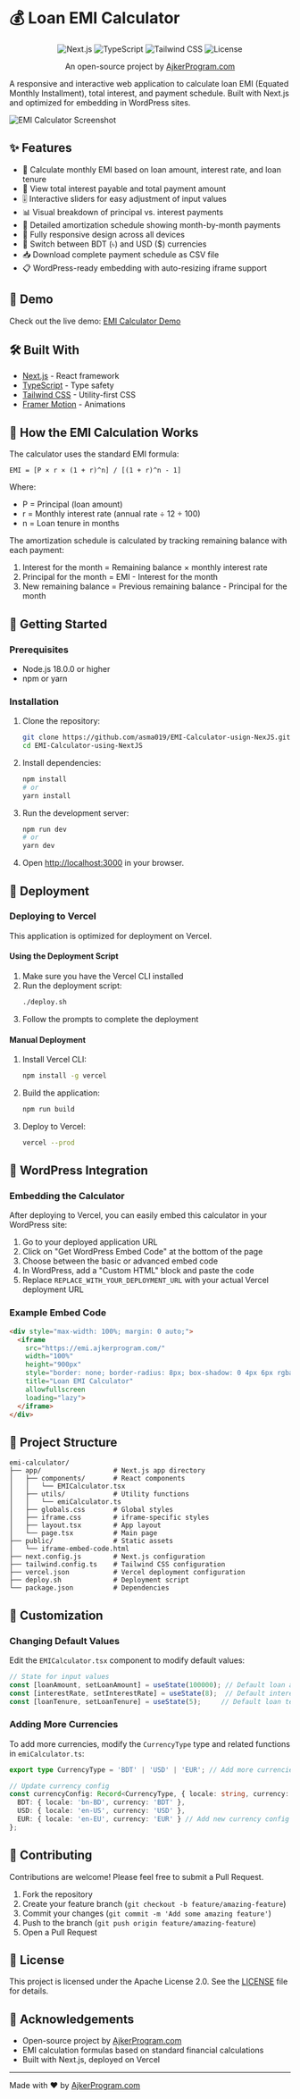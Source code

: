 # 💰 Loan EMI Calculator

<p align="center">
  <img src="https://img.shields.io/badge/NextJS-15.3.1-black?style=for-the-badge&logo=next.js" alt="Next.js" />
  <img src="https://img.shields.io/badge/TypeScript-5-blue?style=for-the-badge&logo=typescript" alt="TypeScript" />
  <img src="https://img.shields.io/badge/Tailwind-4-blue?style=for-the-badge&logo=tailwindcss" alt="Tailwind CSS" />
  <img src="https://img.shields.io/badge/License-Apache--2.0-green?style=for-the-badge" alt="License" />
</p>

<p align="center">
  An open-source project by <a href="https://ajkerprogram.com" target="_blank">AjkerProgram.com</a>
</p>

A responsive and interactive web application to calculate loan EMI (Equated Monthly Installment), total interest, and payment schedule. Built with Next.js and optimized for embedding in WordPress sites.

![EMI Calculator Screenshot](https://ajkerprogram.com/wp-content/uploads/2025/05/screenshort.png)

## ✨ Features

- 🧮 Calculate monthly EMI based on loan amount, interest rate, and loan tenure
- 💸 View total interest payable and total payment amount
- 🎚️ Interactive sliders for easy adjustment of input values 
- 📊 Visual breakdown of principal vs. interest payments
- 📑 Detailed amortization schedule showing month-by-month payments
- 📱 Fully responsive design across all devices
- 🔄 Switch between BDT (৳) and USD ($) currencies
- 📥 Download complete payment schedule as CSV file
- 📋 WordPress-ready embedding with auto-resizing iframe support

## 🚀 Demo

Check out the live demo: [EMI Calculator Demo](https://emi.ajkerprogram.com/)

## 🛠️ Built With

- [Next.js](https://nextjs.org/) - React framework
- [TypeScript](https://www.typescriptlang.org/) - Type safety
- [Tailwind CSS](https://tailwindcss.com/) - Utility-first CSS
- [Framer Motion](https://www.framer.com/motion/) - Animations

## 🧮 How the EMI Calculation Works

The calculator uses the standard EMI formula:

```
EMI = [P × r × (1 + r)^n] / [(1 + r)^n - 1]
```

Where:
- P = Principal (loan amount)
- r = Monthly interest rate (annual rate ÷ 12 ÷ 100)
- n = Loan tenure in months

The amortization schedule is calculated by tracking remaining balance with each payment:
1. Interest for the month = Remaining balance × monthly interest rate
2. Principal for the month = EMI - Interest for the month
3. New remaining balance = Previous remaining balance - Principal for the month

## 🏁 Getting Started

### Prerequisites

- Node.js 18.0.0 or higher
- npm or yarn

### Installation

1. Clone the repository:
   ```bash
   git clone https://github.com/asma019/EMI-Calculator-usign-NexJS.git
   cd EMI-Calculator-using-NextJS
   ```

2. Install dependencies:
   ```bash
   npm install
   # or
   yarn install
   ```

3. Run the development server:
   ```bash
   npm run dev
   # or
   yarn dev
   ```

4. Open [http://localhost:3000](http://localhost:3000) in your browser.

## 🚀 Deployment

### Deploying to Vercel

This application is optimized for deployment on Vercel.

#### Using the Deployment Script

1. Make sure you have the Vercel CLI installed
2. Run the deployment script:
   ```bash
   ./deploy.sh
   ```
3. Follow the prompts to complete the deployment

#### Manual Deployment

1. Install Vercel CLI:
   ```bash
   npm install -g vercel
   ```

2. Build the application:
   ```bash
   npm run build
   ```

3. Deploy to Vercel:
   ```bash
   vercel --prod
   ```

## 🔌 WordPress Integration

### Embedding the Calculator

After deploying to Vercel, you can easily embed this calculator in your WordPress site:

1. Go to your deployed application URL
2. Click on "Get WordPress Embed Code" at the bottom of the page
3. Choose between the basic or advanced embed code
4. In WordPress, add a "Custom HTML" block and paste the code
5. Replace `REPLACE_WITH_YOUR_DEPLOYMENT_URL` with your actual Vercel deployment URL

### Example Embed Code

```html
<div style="max-width: 100%; margin: 0 auto;">
  <iframe 
    src="https://emi.ajkerprogram.com/"
    width="100%" 
    height="900px" 
    style="border: none; border-radius: 8px; box-shadow: 0 4px 6px rgba(0, 0, 0, 0.1); max-width: 100%;" 
    title="Loan EMI Calculator" 
    allowfullscreen 
    loading="lazy">
  </iframe>
</div>
```

## 📁 Project Structure

```
emi-calculator/
├── app/                  # Next.js app directory
│   ├── components/       # React components
│   │   └── EMICalculator.tsx
│   ├── utils/            # Utility functions
│   │   └── emiCalculator.ts
│   ├── globals.css       # Global styles
│   ├── iframe.css        # iframe-specific styles
│   ├── layout.tsx        # App layout
│   └── page.tsx          # Main page
├── public/               # Static assets
│   └── iframe-embed-code.html
├── next.config.js        # Next.js configuration
├── tailwind.config.ts    # Tailwind CSS configuration
├── vercel.json           # Vercel deployment configuration
├── deploy.sh             # Deployment script
└── package.json          # Dependencies
```

## 🔧 Customization

### Changing Default Values

Edit the `EMICalculator.tsx` component to modify default values:

```typescript
// State for input values
const [loanAmount, setLoanAmount] = useState(100000); // Default loan amount
const [interestRate, setInterestRate] = useState(8);  // Default interest rate
const [loanTenure, setLoanTenure] = useState(5);     // Default loan tenure
```

### Adding More Currencies

To add more currencies, modify the `CurrencyType` type and related functions in `emiCalculator.ts`:

```typescript
export type CurrencyType = 'BDT' | 'USD' | 'EUR'; // Add more currencies here

// Update currency config
const currencyConfig: Record<CurrencyType, { locale: string, currency: string }> = {
  BDT: { locale: 'bn-BD', currency: 'BDT' },
  USD: { locale: 'en-US', currency: 'USD' },
  EUR: { locale: 'en-EU', currency: 'EUR' } // Add new currency config
};
```

## 🤝 Contributing

Contributions are welcome! Please feel free to submit a Pull Request.

1. Fork the repository
2. Create your feature branch (`git checkout -b feature/amazing-feature`)
3. Commit your changes (`git commit -m 'Add some amazing feature'`)
4. Push to the branch (`git push origin feature/amazing-feature`)
5. Open a Pull Request

## 📄 License

This project is licensed under the Apache License 2.0. See the [LICENSE](LICENSE) file for details.

## 🙏 Acknowledgements

- Open-source project by [AjkerProgram.com](https://ajkerprogram.com)
- EMI calculation formulas based on standard financial calculations
- Built with Next.js, deployed on Vercel

---

Made with ❤️ by [AjkerProgram.com](https://ajkerprogram.com)

